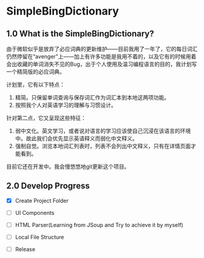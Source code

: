 # SimpleBingDictionary

## 1.0 What is the SimpleBingDictionary?

由于微软似乎是放弃了必应词典的更新维护——目前我用了一年了，它的每日词汇仍然停留在“avenger”上——加上有许多功能是我用不着的，以及它有的时候用着会出收藏的单词消失不见的Bug，出于个人使用及温习编程语言的目的，我计划写一个精简版的必应词典。

计划里，它有以下特点：

1. 精简。只保留单词查询与保存词汇作为词汇本到本地这两项功能。
2. 按照我个人对英语学习的理解与习惯设计。

针对第二点，它又呈现这些特征：

1. 弱中文化。英文学习，或者说对语言的学习应该使自己沉浸在该语言的环境中。故此我们会优先显示英语释义而弱化中文释义。
2. 强制自觉。浏览本地词汇列表时，列表不会列出中文释义，只有在详情页面才能看到。

目前它还在开发中。我会慢悠悠地git更新这个项目。

## 2.0 Develop Progress

- [x] Create Project Folder
- [ ] UI Components
- [ ] HTML Parser(Learning from JSoup and Try to achieve it by myself)
- [ ] Local File Structure
- [ ] Release

